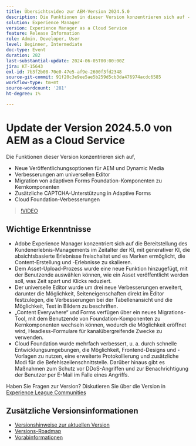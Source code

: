 ```yaml
---
title: Übersichtsvideo zur AEM-Version 2024.5.0
description: Die Funktionen in dieser Version konzentrieren sich auf - Neue Veröffentlichungsoptionen für AEM und Dynamic Media Universal Editor-Verbesserungen Migration von adaptiven Forms Foundation-Komponenten zu Kernkomponenten Zusätzliche CAPTCHA-Unterstützung in den Erweiterungen der adaptiven Forms Cloud Foundation
solution: Experience Manager
version: Experience Manager as a Cloud Service
feature: Release Information
role: Admin, Developer, User
level: Beginner, Intermediate
doc-type: Event
duration: 282
last-substantial-update: 2024-06-05T00:00:00Z
jira: KT-15643
exl-id: 7b3f2b08-70e0-47e5-af9e-2600f3fd2348
source-git-commit: 91f20c3e9ee5ae5b259d5cb3da476974acdc6585
workflow-type: tm+mt
source-wordcount: '281'
ht-degree: 1%

---
```


# Update der Version 2024.5.0 von AEM as a Cloud Service

Die Funktionen dieser Version konzentrieren sich auf,

* Neue Veröffentlichungsoptionen für AEM und Dynamic Media
* Verbesserungen am universellen Editor
* Migration von adaptiven Forms Foundation-Komponenten zu Kernkomponenten
* Zusätzliche CAPTCHA-Unterstützung in Adaptive Forms
* Cloud Foundation-Verbesserungen

>[!VIDEO](https://video.tv.adobe.com/v/3448071/?learn=on&captions=ger)

## Wichtige Erkenntnisse

* Adobe Experience Manager konzentriert sich auf die Bereitstellung des Kundenerlebnis-Managements im Zeitalter der KI, mit generativer KI, die absichtsbasierte Erlebnisse freischaltet und es Marken ermöglicht, die Content-Erstellung und -Erlebnisse zu skalieren.
* Dem Asset-Upload-Prozess wurde eine neue Funktion hinzugefügt, mit der Benutzende auswählen können, wie ein Asset veröffentlicht werden soll, was Zeit spart und Klicks reduziert.
* Der universelle Editor wurde um drei neue Verbesserungen erweitert, darunter die Möglichkeit, Seiteneigenschaften direkt im Editor festzulegen, die Verbesserungen bei der Tabellenansicht und die Möglichkeit, Text in Bildern zu beschriften.
* „Content Everywhere“ und Forms verfügen über ein neues Migrations-Tool, mit dem Benutzende von Foundation-Komponenten zu Kernkomponenten wechseln können, wodurch die Möglichkeit eröffnet wird, Headless-Formulare für kanalübergreifende Zwecke zu verwenden.
* Cloud Foundation wurde mehrfach verbessert, u. a. durch schnelle Entwicklungsumgebungen, die Möglichkeit, Frontend-Designs und -Vorlagen zu nutzen, eine erweiterte Protokollierung und zusätzliche Modi für die Befehlszeilenschnittstelle. Darüber hinaus gibt es Maßnahmen zum Schutz vor DDoS-Angriffen und zur Benachrichtigung der Benutzer per E-Mail im Falle eines Angriffs.


Haben Sie Fragen zur Version?  Diskutieren Sie über die Version in [Experience League Communities](https://adobe.ly/44Ofo8H)

## Zusätzliche Versionsinformationen

* [Versionshinweise zur aktuellen Version](https://experienceleague.adobe.com/docs/experience-manager-cloud-service/content/release-notes/home.html?lang=de)
* [Versions-Roadmap](https://experienceleague.adobe.com/docs/experience-manager-release-information/aem-release-updates/update-releases-roadmap.html?lang=de)
* [Vorabinformationen](https://experienceleague.adobe.com/docs/experience-manager-cloud-service/content/release-notes/prerelease.html?lang=de)
